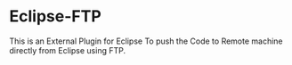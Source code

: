 # Eclipse-FTP
This is an External Plugin for Eclipse To push the Code to Remote machine directly from Eclipse using FTP.
